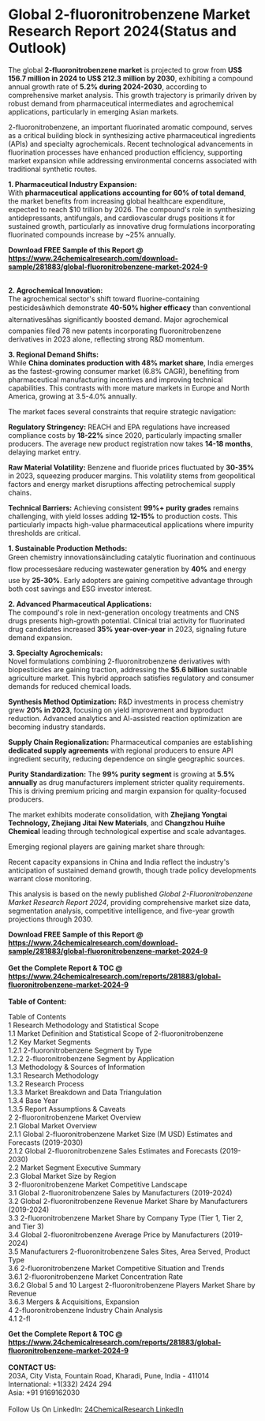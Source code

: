<h1>Global 2-fluoronitrobenzene Market Research Report 2024(Status and Outlook)</h1><p>The global <strong>2-fluoronitrobenzene market</strong> is projected to grow from <strong>US$ 156.7 million in 2024 to US$ 212.3 million by 2030</strong>, exhibiting a compound annual growth rate of <strong>5.2% during 2024-2030</strong>, according to comprehensive market analysis. This growth trajectory is primarily driven by robust demand from pharmaceutical intermediates and agrochemical applications, particularly in emerging Asian markets.</p><p>2-fluoronitrobenzene, an important fluorinated aromatic compound, serves as a critical building block in synthesizing active pharmaceutical ingredients (APIs) and specialty agrochemicals. Recent technological advancements in fluorination processes have enhanced production efficiency, supporting market expansion while addressing environmental concerns associated with traditional synthetic routes.</p><p><strong>1. Pharmaceutical Industry Expansion:</strong><br>
With <strong>pharmaceutical applications accounting for 60% of total demand</strong>, the market benefits from increasing global healthcare expenditure, expected to reach $10 trillion by 2026. The compound's role in synthesizing antidepressants, antifungals, and cardiovascular drugs positions it for sustained growth, particularly as innovative drug formulations incorporating fluorinated compounds increase by ~25% annually.</p><div><b>Download FREE Sample of this Report @ 
            <a href="https://www.24chemicalresearch.com/download-sample/281883/global-fluoronitrobenzene-market-2024-9">
            https://www.24chemicalresearch.com/download-sample/281883/global-fluoronitrobenzene-market-2024-9</a></b></div><br><p><strong>2. Agrochemical Innovation:</strong><br>
The agrochemical sector's shift toward fluorine-containing pesticidesâwhich demonstrate <strong>40-50% higher efficacy</strong> than conventional alternativesâhas significantly boosted demand. Major agrochemical companies filed 78 new patents incorporating fluoronitrobenzene derivatives in 2023 alone, reflecting strong R&amp;D momentum.</p><p><strong>3. Regional Demand Shifts:</strong><br>
While <strong>China dominates production with 48% market share</strong>, India emerges as the fastest-growing consumer market (6.8% CAGR), benefiting from pharmaceutical manufacturing incentives and improving technical capabilities. This contrasts with more mature markets in Europe and North America, growing at 3.5-4.0% annually.</p><p>The market faces several constraints that require strategic navigation:</p><p><strong>Regulatory Stringency:</strong> REACH and EPA regulations have increased compliance costs by <strong>18-22%</strong> since 2020, particularly impacting smaller producers. The average new product registration now takes <strong>14-18 months</strong>, delaying market entry.</p><p><strong>Raw Material Volatility:</strong> Benzene and fluoride prices fluctuated by <strong>30-35%</strong> in 2023, squeezing producer margins. This volatility stems from geopolitical factors and energy market disruptions affecting petrochemical supply chains.</p><p><strong>Technical Barriers:</strong> Achieving consistent <strong>99%+ purity grades</strong> remains challenging, with yield losses adding <strong>12-15%</strong> to production costs. This particularly impacts high-value pharmaceutical applications where impurity thresholds are critical.</p><p><strong>1. Sustainable Production Methods:</strong><br>
Green chemistry innovationsâincluding catalytic fluorination and continuous flow processesâare reducing wastewater generation by <strong>40%</strong> and energy use by <strong>25-30%</strong>. Early adopters are gaining competitive advantage through both cost savings and ESG investor interest.</p><p><strong>2. Advanced Pharmaceutical Applications:</strong><br>
The compound's role in next-generation oncology treatments and CNS drugs presents high-growth potential. Clinical trial activity for fluorinated drug candidates increased <strong>35% year-over-year</strong> in 2023, signaling future demand expansion.</p><p><strong>3. Specialty Agrochemicals:</strong><br>
Novel formulations combining 2-fluoronitrobenzene derivatives with biopesticides are gaining traction, addressing the <strong>$5.6 billion</strong> sustainable agriculture market. This hybrid approach satisfies regulatory and consumer demands for reduced chemical loads.</p><p><strong>Synthesis Method Optimization:</strong> R&amp;D investments in process chemistry grew <strong>20% in 2023</strong>, focusing on yield improvement and byproduct reduction. Advanced analytics and AI-assisted reaction optimization are becoming industry standards.</p><p><strong>Supply Chain Regionalization:</strong> Pharmaceutical companies are establishing <strong>dedicated supply agreements</strong> with regional producers to ensure API ingredient security, reducing dependence on single geographic sources.</p><p><strong>Purity Standardization:</strong> The <strong>99% purity segment</strong> is growing at <strong>5.5% annually</strong> as drug manufacturers implement stricter quality requirements. This is driving premium pricing and margin expansion for quality-focused producers.</p><p>The market exhibits moderate consolidation, with <strong>Zhejiang Yongtai Technology, Zhejiang Jitai New Materials</strong>, and <strong>Changzhou Huihe Chemical</strong> leading through technological expertise and scale advantages.</p><p>Emerging regional players are gaining market share through:</p><p>Recent capacity expansions in China and India reflect the industry's anticipation of sustained demand growth, though trade policy developments warrant close monitoring.</p><p>This analysis is based on the newly published <em>Global 2-Fluoronitrobenzene Market Research Report 2024</em>, providing comprehensive market size data, segmentation analysis, competitive intelligence, and five-year growth projections through 2030.</p><div><b>Download FREE Sample of this Report @ 
            <a href="https://www.24chemicalresearch.com/download-sample/281883/global-fluoronitrobenzene-market-2024-9">
            https://www.24chemicalresearch.com/download-sample/281883/global-fluoronitrobenzene-market-2024-9</a></b></div><br><div><b>Get the Complete Report & TOC @ 
            <a href="https://www.24chemicalresearch.com/reports/281883/global-fluoronitrobenzene-market-2024-9">
            https://www.24chemicalresearch.com/reports/281883/global-fluoronitrobenzene-market-2024-9</a></b></div><br>
            <b>Table of Content:</b><p>Table of Contents<br />
 1 Research Methodology and Statistical Scope<br />
 1.1 Market Definition and Statistical Scope of 2-fluoronitrobenzene<br />
 1.2 Key Market Segments<br />
 1.2.1 2-fluoronitrobenzene Segment by Type<br />
 1.2.2 2-fluoronitrobenzene Segment by Application<br />
 1.3 Methodology & Sources of Information<br />
 1.3.1 Research Methodology<br />
 1.3.2 Research Process<br />
 1.3.3 Market Breakdown and Data Triangulation<br />
 1.3.4 Base Year<br />
 1.3.5 Report Assumptions & Caveats<br />
 2 2-fluoronitrobenzene Market Overview<br />
 2.1 Global Market Overview<br />
 2.1.1 Global 2-fluoronitrobenzene Market Size (M USD) Estimates and Forecasts (2019-2030)<br />
 2.1.2 Global 2-fluoronitrobenzene Sales Estimates and Forecasts (2019-2030)<br />
 2.2 Market Segment Executive Summary<br />
 2.3 Global Market Size by Region<br />
 3 2-fluoronitrobenzene Market Competitive Landscape<br />
 3.1 Global 2-fluoronitrobenzene Sales by Manufacturers (2019-2024)<br />
 3.2 Global 2-fluoronitrobenzene Revenue Market Share by Manufacturers (2019-2024)<br />
 3.3 2-fluoronitrobenzene Market Share by Company Type (Tier 1, Tier 2, and Tier 3)<br />
 3.4 Global 2-fluoronitrobenzene Average Price by Manufacturers (2019-2024)<br />
 3.5 Manufacturers 2-fluoronitrobenzene Sales Sites, Area Served, Product Type<br />
 3.6 2-fluoronitrobenzene Market Competitive Situation and Trends<br />
 3.6.1 2-fluoronitrobenzene Market Concentration Rate<br />
 3.6.2 Global 5 and 10 Largest 2-fluoronitrobenzene Players Market Share by Revenue<br />
 3.6.3 Mergers & Acquisitions, Expansion<br />
 4 2-fluoronitrobenzene Industry Chain Analysis<br />
 4.1 2-fl</p><div><b>Get the Complete Report & TOC @ 
            <a href="https://www.24chemicalresearch.com/reports/281883/global-fluoronitrobenzene-market-2024-9">
            https://www.24chemicalresearch.com/reports/281883/global-fluoronitrobenzene-market-2024-9</a></b></div><br><b>CONTACT US:</b><br>
            203A, City Vista, Fountain Road, Kharadi, Pune, India - 411014<br>
            International: +1(332) 2424 294<br>
            Asia: +91 9169162030 <br><br>
            Follow Us On LinkedIn: <a href="https://www.linkedin.com/company/24chemicalresearch/">24ChemicalResearch LinkedIn</a>